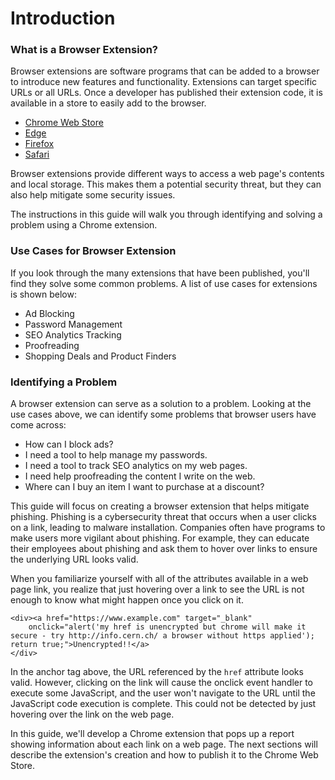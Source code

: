 # Introduction

### What is a Browser Extension?

Browser extensions are software programs that can be added to a browser to introduce new features and functionality.  Extensions can target specific URLs or all URLs.   Once a developer has published their extension code, it is available in a store to easily add to the browser. &#x20;

* [Chrome Web Store](https://chromewebstore.google.com/)
* [Edge](https://microsoftedge.microsoft.com/addons/Microsoft-Edge-Extensions-Home)
* [Firefox](https://addons.mozilla.org/en-US/firefox/)
* [Safari](https://apps.apple.com/us/story/id1377753262)

Browser extensions provide different ways to access a web page's contents and local storage. This makes them a potential security threat, but they can also help mitigate some security issues.

The instructions in this guide will walk you through identifying and solving a problem using a Chrome extension.

### Use Cases for Browser Extension

If you look through the many extensions that have been published, you'll find they solve some common problems.  A list of use cases for extensions is shown below:

* Ad Blocking
* Password Management
* SEO Analytics Tracking
* Proofreading
* Shopping Deals and Product Finders

### Identifying a Problem

A browser extension can serve as a solution to a problem.  Looking at the use cases above, we can identify some problems that browser users have come across:

* How can I block ads?
* I need a tool to help manage my passwords.
* I need a tool to track SEO analytics on my web pages.
* I need help proofreading the content I write on the web.
* Where can I buy an item I want to purchase at a discount?

This guide will focus on creating a browser extension that helps mitigate phishing. Phishing is a cybersecurity threat that occurs when a user clicks on a link, leading to malware installation. Companies often have programs to make users more vigilant about phishing. For example, they can educate their employees about phishing and ask them to hover over links to ensure the underlying URL looks valid. &#x20;

When you familiarize yourself with all of the attributes available in a web page link, you realize that just hovering over a link to see the URL is not enough to know what might happen once you click on it.

```markup
<div><a href="https://www.example.com" target="_blank"
    onclick="alert('my href is unencrypted but chrome will make it secure - try http://info.cern.ch/ a browser without https applied'); return true;">Unencrypted!!</a>
</div>
```

In the anchor tag above, the URL referenced by the `href` attribute looks valid. However, clicking on the link will cause the onclick event handler to execute some JavaScript, and the user won't navigate to the URL until the JavaScript code execution is complete. This could not be detected by just hovering over the link on the web page.

In this guide, we'll develop a Chrome extension that pops up a report showing information about each link on a web page. The next sections will describe the extension's creation and how to publish it to the Chrome Web Store.


